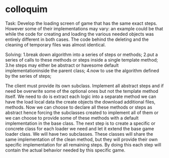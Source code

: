 # colloquim
 
 Task:
Develop the loading screen of game that has the same exact steps.
However some of their implementations may vary: an example could be that while the code for creating and loading the various needed objects was entirely different in both cases. The code behind the deleting and the cleaning of temporary files was almost identical.

Solving:
1.break down  algorithm into a series of steps or methods;
2.put a series of calls to these methods or steps inside a single template method;
3.he steps may either be abstract or havesome default implementationinside the parent class;
4.now to use the algorithm defined by the series of steps;

The client must provide its own subclass.
Implement all abstract steps and if need be overwrite some of the optional ones but
not the template method itself.
We need to do is extract each logic into a separate method we can have the load local data the create objects the download additional files, methods.
Now we can choose to declare all these methods or steps as abstract hence forcing the subclasses created to implement all of them or we can choose to provide some of these methods with a default implementation in the base class.
The next step is to create a specific or concrete class for each loader we need and let it extend the base game loader class. We will have two subclasses.
These classes will share the same implementation of the clean method, but they will provide their own specific implementation for all remaining steps. By doing this each step will contain the actual behavior needed by this specific game.
